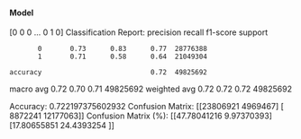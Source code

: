 #### Model
[0 0 0 ... 0 1 0]
Classification Report:
              precision    recall  f1-score   support

           0       0.73      0.83      0.77  28776388
           1       0.71      0.58      0.64  21049304

    accuracy                           0.72  49825692
   macro avg       0.72      0.70      0.71  49825692
weighted avg       0.72      0.72      0.72  49825692

Accuracy: 0.722197375602932
Confusion Matrix:
[[23806921  4969467]
 [ 8872241 12177063]]
Confusion Matrix (%):
[[47.78041216  9.97370393]
 [17.80655851 24.4393254 ]]
